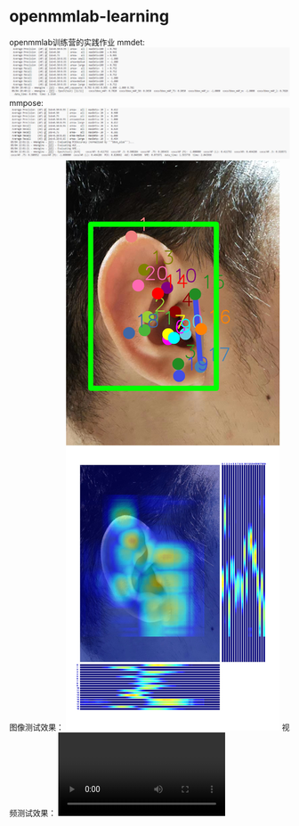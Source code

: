 # openmmlab-learning
openmmlab训练营的实践作业
mmdet:
![avatar](mmdetection-ear-test.png)
mmpose:
![avatar](mmpose-ear-test.png)
图像测试效果：
![avatar](my_ear_pic.jpg)
视频测试效果：
![video](my_ear_vid.mp4)
